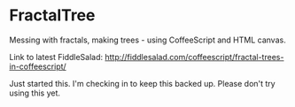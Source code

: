 FractalTree
===========

Messing with fractals, making trees - using CoffeeScript and HTML canvas.

Link to latest FiddleSalad:
http://fiddlesalad.com/coffeescript/fractal-trees-in-coffeescript/

Just started this. I'm checking in to keep this backed up.
 Please don't try using this yet.

